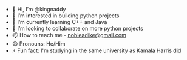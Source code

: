 - 👋 Hi, I’m @kingnaddy
- 👀 I’m interested in building python projects
- 🌱 I’m currently learning C++ and Java
- 💞️ I’m looking to collaborate on more python projects
- 📫 How to reach me - nobleadike@gmail.com
- 😄 Pronouns: He/Him
- ⚡ Fun fact: I'm studying in the same university as Kamala Harris did

<!---
kingnaddy/kingnaddy is a ✨ special ✨ repository because its `README.md` (this file) appears on your GitHub profile.
You can click the Preview link to take a look at your changes.
--->
